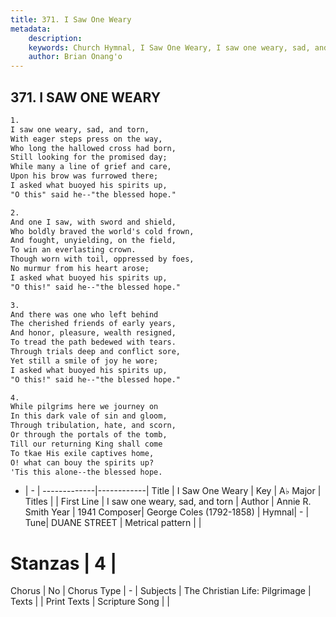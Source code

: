 ```yaml
---
title: 371. I Saw One Weary
metadata:
    description: 
    keywords: Church Hymnal, I Saw One Weary, I saw one weary, sad, and torn, 
    author: Brian Onang'o
---
```



## 371. I SAW ONE WEARY

```txt
1.
I saw one weary, sad, and torn, 
With eager steps press on the way, 
Who long the hallowed cross had born, 
Still looking for the promised day; 
While many a line of grief and care, 
Upon his brow was furrowed there; 
I asked what buoyed his spirits up, 
"O this" said he--"the blessed hope." 

2.
And one I saw, with sword and shield, 
Who boldly braved the world's cold frown, 
And fought, unyielding, on the field, 
To win an everlasting crown. 
Though worn with toil, oppressed by foes, 
No murmur from his heart arose; 
I asked what buoyed his spirits up, 
"O this!" said he--"the blessed hope." 

3.
And there was one who left behind 
The cherished friends of early years, 
And honor, pleasure, wealth resigned, 
To tread the path bedewed with tears. 
Through trials deep and conflict sore, 
Yet still a smile of joy he wore; 
I asked what buoyed his spirits up, 
"O this!" said he--"the blessed hope." 

4.
While pilgrims here we journey on 
In this dark vale of sin and gloom, 
Through tribulation, hate, and scorn, 
Or through the portals of the tomb, 
Till our returning King shall come 
To tkae His exile captives home, 
O! what can bouy the spirits up? 
'Tis this alone--the blessed hope.
```

- |   -  |
-------------|------------|
Title | I Saw One Weary |
Key | A♭ Major |
Titles |  |
First Line | I saw one weary, sad, and torn |
Author | Annie R. Smith
Year | 1941
Composer| George Coles (1792-1858) |
Hymnal|  - |
Tune| DUANE STREET |
Metrical pattern | |
# Stanzas | 4 |
Chorus | No |
Chorus Type | - |
Subjects | The Christian Life: Pilgrimage |
Texts |  |
Print Texts | 
Scripture Song |  |
  
